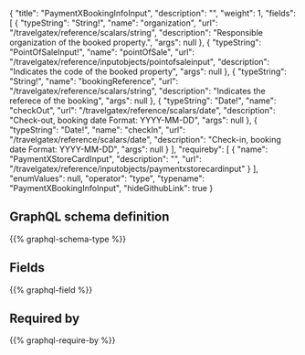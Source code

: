 {
  "title": "PaymentXBookingInfoInput",
  "description": "",
  "weight": 1,
  "fields": [
    {
      "typeString": "String!",
      "name": "organization",
      "url": "/travelgatex/reference/scalars/string",
      "description": "Responsible organization of the booked property.",
      "args": null
    },
    {
      "typeString": "PointOfSaleInput!",
      "name": "pointOfSale",
      "url": "/travelgatex/reference/inputobjects/pointofsaleinput",
      "description": "Indicates the code of the booked property",
      "args": null
    },
    {
      "typeString": "String!",
      "name": "bookingReference",
      "url": "/travelgatex/reference/scalars/string",
      "description": "Indicates the referece of the booking",
      "args": null
    },
    {
      "typeString": "Date!",
      "name": "checkOut",
      "url": "/travelgatex/reference/scalars/date",
      "description": "Check-out, booking date Format: YYYY-MM-DD",
      "args": null
    },
    {
      "typeString": "Date!",
      "name": "checkIn",
      "url": "/travelgatex/reference/scalars/date",
      "description": "Check-in, booking date Format: YYYY-MM-DD",
      "args": null
    }
  ],
  "requireby": [
    {
      "name": "PaymentXStoreCardInput",
      "description": "",
      "url": "/travelgatex/reference/inputobjects/paymentxstorecardinput"
    }
  ],
  "enumValues": null,
  "operator": "type",
  "typename": "PaymentXBookingInfoInput",
  "hideGithubLink": true
}
## GraphQL schema definition

{{% graphql-schema-type %}}

## Fields

{{% graphql-field %}}

## Required by

{{% graphql-require-by %}}
